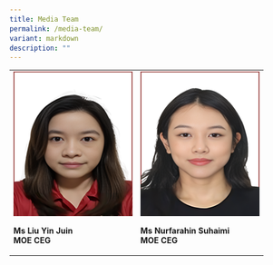 ```yaml
---
title: Media Team
permalink: /media-team/
variant: markdown
description: ""
---
```






<style>
/* Add mobile responsiveness */
@media only screen and (max-width: 600px) {
  table {
    width: 100%;
  }
  img {
    max-width: 50%;
    height: auto;
    display: block;
    margin: 0 auto; /* Center the image */
  }
  p {
    text-align: center;
  }
}
</style>



<table style="min-width: 100px;">
  <colgroup>
    <col style="width: 50%;">
    <col style="width: 50%;">
  </colgroup>
  <tbody>
    <tr>
      <td rowspan="1" colspan="1">
        <div class="isomer-image-wrapper">
          <img height="auto" width="100%" alt="" src="/images/Media Team/9.png">
        </div>
        <p><strong>Ms Liu Yin Juin<br>MOE CEG</strong></p>
      </td>
      <td rowspan="1" colspan="1">
        <div class="isomer-image-wrapper">
          <img height="auto" width="100%" alt="" src="/images/Media Team/8.png">
        </div>
        <p><strong>Ms Nurfarahin Suhaimi</strong><br><strong>MOE CEG</strong></p>
      </td>
    </tr>
  </tbody>
</table>



